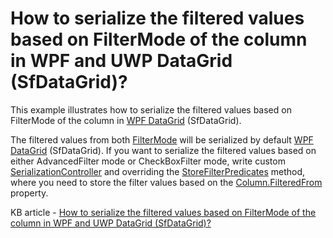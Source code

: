 # How to serialize the filtered values based on FilterMode of the column in WPF and UWP DataGrid (SfDataGrid)?

This example illustrates how to serialize the filtered values based on FilterMode of the column in [WPF DataGrid](https://www.syncfusion.com/wpf-ui-controls/datagrid) (SfDataGrid).

The filtered values from both [FilterMode](http://help.syncfusion.com/cr/cref_files/wpf/Syncfusion.SfGrid.WPF~Syncfusion.UI.Xaml.Grid.FilterMode.html) will be serialized by default [WPF DataGrid](https://www.syncfusion.com/wpf-ui-controls/datagrid) (SfDataGrid). If you want to serialize the filtered values based on either AdvancedFilter mode or CheckBoxFilter mode, write custom [SerializationController](http://help.syncfusion.com/cr/cref_files/wpf/Syncfusion.SfGrid.WPF~Syncfusion.UI.Xaml.Grid.SerializationController.html) and overriding the [StoreFilterPredicates](http://help.syncfusion.com/cr/cref_files/wpf/Syncfusion.SfGrid.WPF~Syncfusion.UI.Xaml.Grid.SerializationController~StoreFilterPredicates.html) method, where you need to store the filter values based on the [Column.FilteredFrom](http://help.syncfusion.com/cr/cref_files/wpf/Syncfusion.SfGrid.WPF~Syncfusion.UI.Xaml.Grid.GridColumn~FilteredFrom.html) property.

KB article - [How to serialize the filtered values based on FilterMode of the column in WPF and UWP DataGrid (SfDataGrid)?](https://www.syncfusion.com/kb/9900/how-to-serialize-the-filtered-values-based-on-filter-mode-of-the-column-in-wpf-datagrid)

